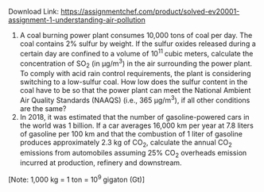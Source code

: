 Download Link: https://assignmentchef.com/product/solved-ev20001-assignment-1-understanding-air-pollution
<br>
<ol>

 <li>A coal burning power plant consumes 10,000 tons of coal per day. The coal contains 2% sulfur by weight. If the sulfur oxides released during a certain day are confined to a volume of 10<sup>11 </sup>cubic meters, calculate the concentration of SO<sub>2</sub> (in µg/m<sup>3</sup>) in the air surrounding the power plant. To comply with acid rain control requirements, the plant is considering switching to a low-sulfur coal. How low does the sulfur content in the coal have to be so that the power plant can meet the National Ambient Air Quality Standards (NAAQS) (i.e., 365 µg/m<sup>3</sup>), if all other conditions are the same?</li>

 <li>In 2018, it was estimated that the number of gasoline-powered cars in the world was 1 billion. If a car averages 16,000 km per year at 7.8 liters of gasoline per 100 km and that the combustion of 1 liter of gasoline produces approximately 2.3 kg of CO<sub>2</sub>, calculate the annual CO<sub>2</sub> emissions from automobiles assuming 25% CO<sub>2</sub> overheads emission incurred at production, refinery and downstream.</li>

</ol>

[Note: 1,000 kg = 1 ton = 10<sup>9 </sup>gigaton (Gt)]